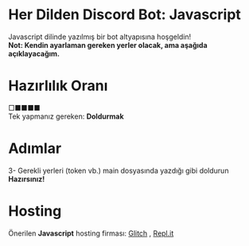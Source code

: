 # Her Dilden Discord Bot: Javascript
Javascript dilinde yazılmış bir bot altyapısına hoşgeldin! <br />
**Not: Kendin ayarlaman gereken yerler olacak, ama aşağıda açıklayacağım.** <br />
# Hazırlılık Oranı
□■■■■ <br />
Tek yapmanız gereken: **Doldurmak** <br />
# Adımlar
3- Gerekli yerleri (token vb.) main dosyasında yazdığı gibi doldurun <br />
**Hazırsınız!**
# Hosting
Önerilen **Javascript** hosting firması: <a href="https://glitch.com" class="clickableLink">Glitch</a> , <a href="https://repl.it" class="clickableLink">Repl.it</a> <br />
